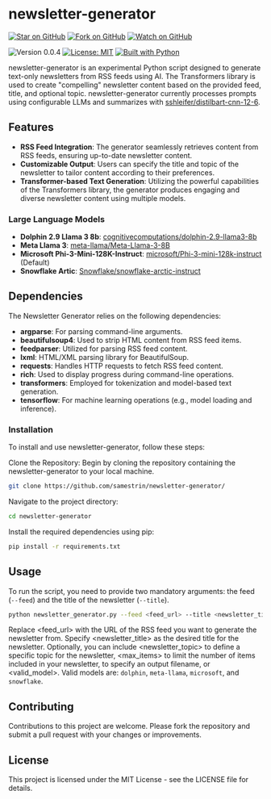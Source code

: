 # newsletter-generator

[![Star on GitHub](https://img.shields.io/github/stars/samestrin/newsletter-generator?style=social)](https://github.com/samestrin/newsletter-generator/stargazers) [![Fork on GitHub](https://img.shields.io/github/forks/samestrin/newsletter-generator?style=social)](https://github.com/samestrin/newsletter-generator/network/members) [![Watch on GitHub](https://img.shields.io/github/watchers/samestrin/newsletter-generator?style=social)](https://github.com/samestrin/newsletter-generator/watchers)

![Version 0.0.4](https://img.shields.io/badge/Version-0.0.4-blue) [![License: MIT](https://img.shields.io/badge/License-MIT-yellow.svg)](https://opensource.org/licenses/MIT) [![Built with Python](https://img.shields.io/badge/Built%20with-Python-green)](https://www.python.org/)

newsletter-generator is an experimental Python script designed to generate text-only newsletters from RSS feeds using AI. The Transformers library is used to create "compelling" newsletter content based on the provided feed, title, and optional topic. newsletter-generator currently processes prompts using configurable LLMs and summarizes with [sshleifer/distilbart-cnn-12-6](https://huggingface.co/sshleifer/distilbart-cnn-12-6).

## Features

- **RSS Feed Integration**: The generator seamlessly retrieves content from RSS feeds, ensuring up-to-date newsletter content.
- **Customizable Output**: Users can specify the title and topic of the newsletter to tailor content according to their preferences.
- **Transformer-based Text Generation**: Utilizing the powerful capabilities of the Transformers library, the generator produces engaging and diverse newsletter content using multiple models.

### Large Language Models

- **Dolphin 2.9 Llama 3 8b**: [cognitivecomputations/dolphin-2.9-llama3-8b](https://huggingface.co/cognitivecomputations/dolphin-2.9-llama3-8b)
- **Meta Llama 3**: [meta-llama/Meta-Llama-3-8B]()
- **Microsoft Phi-3-Mini-128K-Instruct**: [microsoft/Phi-3-mini-128k-instruct](https://huggingface.co/microsoft/Phi-3-mini-128k-instruct) (Default)
- **Snowflake Artic**: [Snowflake/snowflake-arctic-instruct](https://huggingface.co/Snowflake/snowflake-arctic-instruct)

## Dependencies

The Newsletter Generator relies on the following dependencies:

- **argparse**: For parsing command-line arguments.
- **beautifulsoup4**: Used to strip HTML content from RSS feed items.
- **feedparser**: Utilized for parsing RSS feed content.
- **lxml**: HTML/XML parsing library for BeautifulSoup.
- **requests**: Handles HTTP requests to fetch RSS feed content.
- **rich**: Used to display progress during command-line operations.
- **transformers**: Employed for tokenization and model-based text generation.
- **tensorflow**: For machine learning operations (e.g., model loading and inference).

### Installation

To install and use newsletter-generator, follow these steps:

Clone the Repository: Begin by cloning the repository containing the newsletter-generator to your local machine.

```bash
git clone https://github.com/samestrin/newsletter-generator/
```

Navigate to the project directory:

```bash
cd newsletter-generator
```

Install the required dependencies using pip:

```bash
pip install -r requirements.txt
```

## Usage

To run the script, you need to provide two mandatory arguments: the feed (`--feed`) and the title of the newsletter (`--title`).

```bash
python newsletter_generator.py --feed <feed_url> --title <newsletter_title> [--topic <newsletter_topic>] [--max <max_items>] [--output <output_filename>] [--model <valid_model>]
```

Replace <feed_url> with the URL of the RSS feed you want to generate the newsletter from. Specify <newsletter_title> as the desired title for the newsletter. Optionally, you can include <newsletter_topic> to define a specific topic for the newsletter, <max_items> to limit the number of items included in your newsletter, <output> to specify an output filename, or <valid_model>. Valid models are: `dolphin`, `meta-llama`, `microsoft`, and `snowflake`.

## Contributing

Contributions to this project are welcome. Please fork the repository and submit a pull request with your changes or improvements.

## License

This project is licensed under the MIT License - see the LICENSE file for details.
